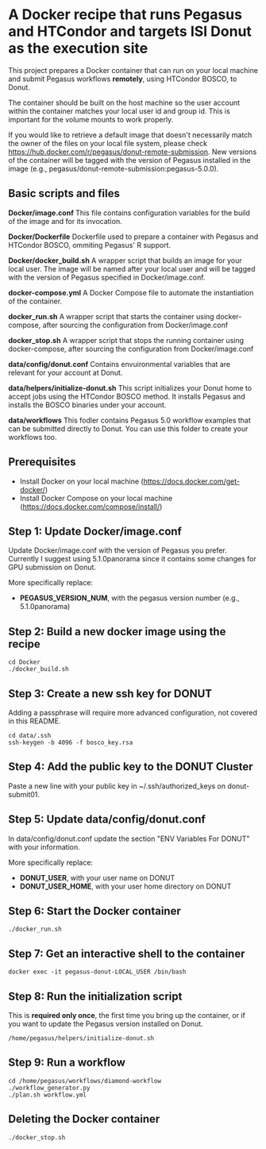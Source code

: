 # A Docker recipe that runs Pegasus and HTCondor and targets ISI Donut as the execution site

This project prepares a Docker container that can run on your local machine and submit Pegasus workflows **remotely**, using HTCondor BOSCO, to Donut.

The container should be built on the host machine so the user account within the container matches your local user id and group id.
This is important for the volume mounts to work properly.

If you would like to retrieve a default image that doesn't necessarily match the owner of the files on your local file system, please check https://hub.docker.com/r/pegasus/donut-remote-submission.
New versions of the container will be tagged with the version of Pegasus installed in the image (e.g., pegasus/donut-remote-submission:pegasus-5.0.0).

## Basic scripts and files

**Docker/image.conf** This file contains configuration variables for the build of the image and for its invocation.

**Docker/Dockerfile** Dockerfile used to prepare a container with Pegasus and HTCondor BOSCO, ommiting Pegasus' R support.

**Docker/docker_build.sh** A wrapper script that builds an image for your local user. The image will be named after your local user and will be tagged with the version of Pegasus specified in Docker/image.conf.

**docker-compose.yml** A Docker Compose file to automate the instantiation of the container.

**docker_run.sh** A wrapper script that starts the container using docker-compose, after sourcing the configuration from Docker/image.conf

**docker_stop.sh** A wrapper script that stops the running container using docker-compose, after sourcing the configuration from Docker/image.conf

**data/config/donut.conf** Contains envuironmental variables that are relevant for your account at Donut.

**data/helpers/initialize-donut.sh** This script initializes your Donut home to accept jobs using the HTCondor BOSCO method. It installs Pegasus and installs the BOSCO binaries under your account.

**data/workflows** This fodler contains Pegasus 5.0 workflow examples that can be submitted directly to Donut. You can use this folder to create your workflows too.

## Prerequisites

- Install Docker on your local machine (https://docs.docker.com/get-docker/)
- Install Docker Compose on your local machine (https://docs.docker.com/compose/install/)

Step 1: Update Docker/image.conf
-------------------------------------------
Update Docker/image.conf with the version of Pegasus you prefer.
Currently I suggest using 5.1.0panorama since it contains some changes for GPU submission on Donut.

More specifically replace:
- **PEGASUS_VERSION_NUM**, with the pegasus version number (e.g., 5.1.0panorama)

Step 2: Build a new docker image using the recipe
-------------------------------------------------
```
cd Docker
./docker_build.sh
```

Step 3: Create a new ssh key for DONUT
---------------------------------------
Adding a passphrase will require more advanced configuration, not covered in this README.

```
cd data/.ssh
ssh-keygen -b 4096 -f bosco_key.rsa
```

Step 4: Add the public key to the DONUT Cluster
------------------------------------------------
Paste a new line with your public key in ~/.ssh/authorized\_keys on donut-submit01.

Step 5: Update data/config/donut.conf
-------------------------------------
In data/config/donut.conf update the section "ENV Variables For DONUT" with your information.

More specifically replace:
- **DONUT\_USER**, with your user name on DONUT
- **DONUT\_USER\_HOME**, with your user home directory on DONUT

Step 6: Start the Docker container
----------------------------------

```
./docker_run.sh
```

Step 7: Get an interactive shell to the container
-------------------------------------------------
```
docker exec -it pegasus-donut-LOCAL_USER /bin/bash
```

Step 8: Run the initialization script
--------------------------------------
This is **required only once**, the first time you bring up the container, or if you want to update the Pegasus version installed on Donut.
```
/home/pegasus/helpers/initialize-donut.sh
```

Step 9: Run a workflow
----------------------

```
cd /home/pegasus/workflows/diamond-workflow
./workflow_generator.py
./plan.sh workflow.yml
```

Deleting the Docker container
-----------------------------

```
./docker_stop.sh
```
